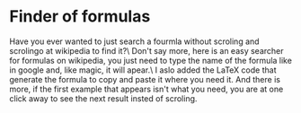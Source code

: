 # Finder of formulas

Have you ever wanted to just search a fourmla without scroling and scrolingo at wikipedia to find it?\\
Don't say more, here is an easy searcher for formulas on wikipedia, you just need to type the name of the formula like in google and, like magic, it will apear.\\
I aslo added the LaTeX code that generate the formula to copy and paste it where you need it. And there is more, if the first example that appears isn't what you need, you are at one click away to see the next result insted of scroling.
